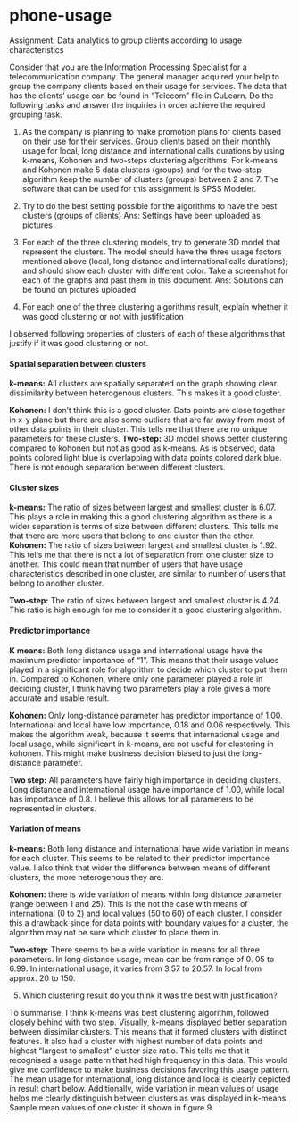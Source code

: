 # phone-usage
Assignment: Data analytics to group clients according to usage characteristics


Consider that you are the Information Processing Specialist for a telecommunication company. The general manager acquired your help to group the company clients based on their usage for services. The data that has the clients’ usage can be found in “Telecom” file in CuLearn.
Do the following tasks and answer the inquiries in order achieve the required grouping task.

1. As the company is planning to make promotion plans for clients based on their use for their services. Group clients based on their monthly usage for local, long distance and international calls durations by using k-means, Kohonen and two-steps clustering algorithms. For k-means and Kohonen make 5 data clusters (groups) and for the two-step algorithm keep the number of clusters (groups) between 2 and 7. The software that can be used for this assignment is SPSS Modeler.


2. Try to do the best setting possible for the algorithms to have the best clusters (groups of clients)
Ans: Settings have been uploaded as pictures

3. For each of the three clustering models, try to generate 3D model that represent the clusters. The model should have the three usage factors mentioned above (local, long distance and international calls durations); and should show each cluster with different color. Take a screenshot for each of the graphs and past them in this document. 
Ans: Solutions can be found on pictures uploaded

4. For each one of the three clustering algorithms result, explain whether it was good clustering or not with justification

I observed following properties of clusters of each of these algorithms that justify if it was good clustering or not.

#### Spatial separation between clusters

**k-means:** All clusters are spatially separated on the graph showing clear dissimilarity between heterogenous clusters. This makes it a good cluster.

**Kohonen:** I don’t think this is a good cluster. Data points are close together in x-y plane but there are also some outliers that are far away from most of other data points in their cluster. This tells me that there are no unique parameters for these clusters.
**Two-step:** 3D model shows better clustering compared to kohonen but not as good as k-means. As is observed, data points colored light blue is overlapping with data points colored dark blue. There is not enough separation between different clusters.

#### Cluster sizes

**k-means:** The ratio of sizes between largest and smallest cluster is 6.07. This plays a role in making this a good clustering algorithm as there is a wider separation is terms of size between different clusters. This tells me that there are more users that belong to one cluster than the other.
**Kohonen:** The ratio of sizes between largest and smallest cluster is 1.92. This tells me that there is not a lot of separation from one cluster size to another. This could mean that number of users that have usage characteristics described in one cluster, are similar to number of users that belong to another cluster.

**Two-step:** The ratio of sizes between largest and smallest cluster is 4.24. This ratio is high enough for me to consider it a good clustering algorithm.

#### Predictor importance

**K means:** Both long distance usage and international usage have the maximum predictor importance of “1”. This means that their usage values played in a significant role for algorithm to decide which cluster to put them in. Compared to Kohonen, where only one parameter played a role in deciding cluster, I think having two parameters play a role gives a more accurate and usable result.

**Kohonen:** Only long-distance parameter has predictor importance of 1.00. International and local have low importance, 0.18 and 0.06 respectively. This makes the algorithm weak, because it seems that international usage and local usage, while significant in k-means, are not useful for clustering in kohonen. This might make business decision biased to just the long-distance parameter.

**Two step:** All parameters have fairly high importance in deciding clusters. Long distance and international usage have importance of 1.00, while local has importance of 0.8. I believe this allows for all parameters to be represented in clusters.

#### Variation of means

**k-means:** Both long distance and international have wide variation in means for each cluster. This seems to be related to their predictor importance value. I also think that wider the difference between means of different clusters, the more heterogenous they are.

**Kohonen:** there is wide variation of means within long distance parameter (range between 1 and 25). This is the not the case with means of international (0 to 2) and local values (50 to 60) of each cluster. I consider this a drawback since for data points with boundary values for a cluster, the algorithm may not be sure which cluster to place them in.

**Two-step:** There seems to be a wide variation in means for all three parameters. In long distance usage, mean can be from range of 0. 05 to 6.99. In international usage, it varies from 3.57 to 20.57. In local from approx. 20 to 150.

5. Which clustering result do you think it was the best with justification?

To summarise, I think k-means was best clustering algorithm, followed closely behind with two step. Visually, k-means displayed better separation between dissimilar clusters. This means that it formed clusters with distinct features. It also had a cluster with highest number of data points and highest “largest to smallest” cluster size ratio. This tells me that it recognised a usage pattern that had high frequency in this data. This would give me confidence to make business decisions favoring this usage pattern. The mean usage for international, long distance and local is clearly depicted in result chart below. Additionally, wide variation in mean values of usage helps me clearly distinguish between clusters as was displayed in k-means. Sample mean values of one cluster if shown in figure 9.




